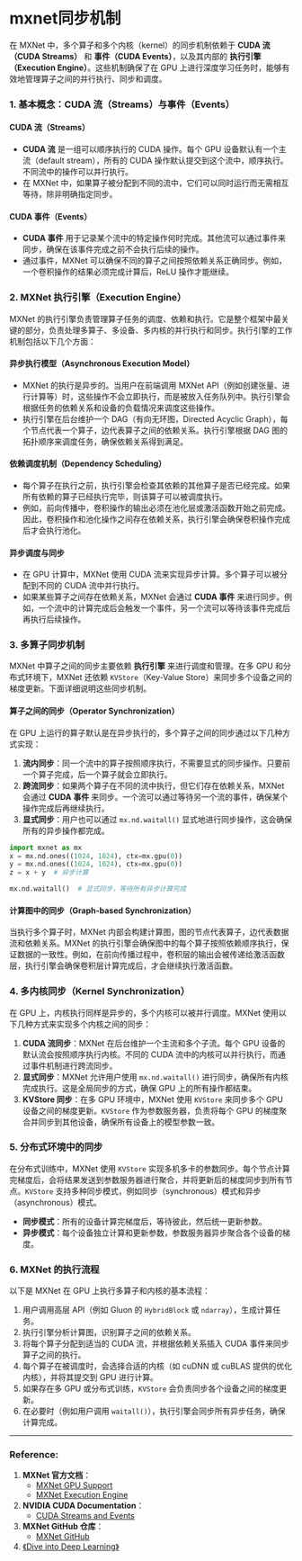 # mxnet同步机制

在 MXNet 中，多个算子和多个内核（kernel）的同步机制依赖于 **CUDA 流（CUDA Streams）** 和 **事件（CUDA Events）**，以及其内部的 **执行引擎（Execution Engine）**。这些机制确保了在 GPU 上进行深度学习任务时，能够有效地管理算子之间的并行执行、同步和调度。

### 1. **基本概念：CUDA 流（Streams）与事件（Events）**

#### **CUDA 流（Streams）**

* **CUDA 流** 是一组可以顺序执行的 CUDA 操作。每个 GPU 设备默认有一个主流（default stream），所有的 CUDA 操作默认提交到这个流中，顺序执行。不同流中的操作可以并行执行。
* 在 MXNet 中，如果算子被分配到不同的流中，它们可以同时运行而无需相互等待，除非明确指定同步。

#### **CUDA 事件（Events）**

* **CUDA 事件** 用于记录某个流中的特定操作何时完成。其他流可以通过事件来同步，确保在该事件完成之前不会执行后续的操作。
* 通过事件，MXNet 可以确保不同的算子之间按照依赖关系正确同步。例如，一个卷积操作的结果必须完成计算后，ReLU 操作才能继续。

### 2. **MXNet 执行引擎（Execution Engine）**

MXNet 的执行引擎负责管理算子任务的调度、依赖和执行。它是整个框架中最关键的部分，负责处理多算子、多设备、多内核的并行执行和同步。执行引擎的工作机制包括以下几个方面：

#### **异步执行模型（Asynchronous Execution Model）**

* MXNet 的执行是异步的。当用户在前端调用 MXNet API（例如创建张量、进行计算等）时，这些操作不会立即执行，而是被放入任务队列中。执行引擎会根据任务的依赖关系和设备的负载情况来调度这些操作。
* 执行引擎在后台维护一个 DAG（有向无环图，Directed Acyclic Graph），每个节点代表一个算子，边代表算子之间的依赖关系。执行引擎根据 DAG 图的拓扑顺序来调度任务，确保依赖关系得到满足。

#### **依赖调度机制（Dependency Scheduling）**

* 每个算子在执行之前，执行引擎会检查其依赖的其他算子是否已经完成。如果所有依赖的算子已经执行完毕，则该算子可以被调度执行。
* 例如，前向传播中，卷积操作的输出必须在池化层或激活函数开始之前完成。因此，卷积操作和池化操作之间存在依赖关系，执行引擎会确保卷积操作完成后才会执行池化。

#### **异步调度与同步**

* 在 GPU 计算中，MXNet 使用 CUDA 流来实现异步计算。多个算子可以被分配到不同的 CUDA 流中并行执行。
* 如果某些算子之间存在依赖关系，MXNet 会通过 **CUDA 事件** 来进行同步。例如，一个流中的计算完成后会触发一个事件，另一个流可以等待该事件完成后再执行后续操作。

### 3. **多算子同步机制**

MXNet 中算子之间的同步主要依赖 **执行引擎** 来进行调度和管理。在多 GPU 和分布式环境下，MXNet 还依赖 `KVStore`（Key-Value Store）来同步多个设备之间的梯度更新。下面详细说明这些同步机制。

#### **算子之间的同步（Operator Synchronization）**

在 GPU 上运行的算子默认是在异步执行的，多个算子之间的同步通过以下几种方式实现：

1. **流内同步**：同一个流中的算子按照顺序执行，不需要显式的同步操作。只要前一个算子完成，后一个算子就会立即执行。
2. **跨流同步**：如果两个算子在不同的流中执行，但它们存在依赖关系，MXNet 会通过 **CUDA 事件** 来同步。一个流可以通过等待另一个流的事件，确保某个操作完成后再继续执行。
3. **显式同步**：用户也可以通过 `mx.nd.waitall()` 显式地进行同步操作，这会确保所有的异步操作都完成。

```python
import mxnet as mx
x = mx.nd.ones((1024, 1024), ctx=mx.gpu(0))
y = mx.nd.ones((1024, 1024), ctx=mx.gpu(0))
z = x + y  # 异步计算

mx.nd.waitall()  # 显式同步，等待所有异步计算完成
```

#### **计算图中的同步（Graph-based Synchronization）**

当执行多个算子时，MXNet 内部会构建计算图，图的节点代表算子，边代表数据流和依赖关系。MXNet 的执行引擎会确保图中的每个算子按照依赖顺序执行，保证数据的一致性。例如，在前向传播过程中，卷积层的输出会被传递给激活函数层，执行引擎会确保卷积层计算完成后，才会继续执行激活函数。

### 4. **多内核同步（Kernel Synchronization）**

在 GPU 上，内核执行同样是异步的，多个内核可以被并行调度。MXNet 使用以下几种方式来实现多个内核之间的同步：

1. **CUDA 流同步**：MXNet 在后台维护一个主流和多个子流。每个 GPU 设备的默认流会按照顺序执行内核。不同的 CUDA 流中的内核可以并行执行，而通过事件机制进行跨流同步。
2. **显式同步**：MXNet 允许用户使用 `mx.nd.waitall()` 进行同步，确保所有内核完成执行。这是全局同步的方式，确保 GPU 上的所有操作都结束。
3. **KVStore 同步**：在多 GPU 环境中，MXNet 使用 `KVStore` 来同步多个 GPU 设备之间的梯度更新。`KVStore` 作为参数服务器，负责将每个 GPU 的梯度聚合并同步到其他设备，确保所有设备上的模型参数一致。

### 5. **分布式环境中的同步**

在分布式训练中，MXNet 使用 `KVStore` 实现多机多卡的参数同步。每个节点计算完梯度后，会将结果发送到参数服务器进行聚合，并将更新后的梯度同步到所有节点。`KVStore` 支持多种同步模式，例如同步（synchronous）模式和异步（asynchronous）模式。

* **同步模式**：所有的设备计算完梯度后，等待彼此，然后统一更新参数。
* **异步模式**：每个设备独立计算和更新参数，参数服务器异步聚合各个设备的梯度。

### 6. **MXNet 的执行流程**

以下是 MXNet 在 GPU 上执行多算子和内核的基本流程：

1. 用户调用高层 API（例如 Gluon 的 `HybridBlock` 或 `ndarray`），生成计算任务。
2. 执行引擎分析计算图，识别算子之间的依赖关系。
3. 将每个算子分配到适当的 CUDA 流，并根据依赖关系插入 CUDA 事件来同步算子之间的执行。
4. 每个算子在被调度时，会选择合适的内核（如 cuDNN 或 cuBLAS 提供的优化内核），并将其提交到 GPU 进行计算。
5. 如果存在多 GPU 或分布式训练，`KVStore` 会负责同步各个设备之间的梯度更新。
6. 在必要时（例如用户调用 `waitall()`），执行引擎会同步所有异步任务，确保计算完成。

----
### **Reference:**

1. **MXNet 官方文档**：
   * [MXNet GPU Support](https://mxnet.apache.org/versions/master/faq/gpu_support.html) 
   * [MXNet Execution Engine](https://mxnet.apache.org/versions/master/api/architecture.html#execution-engine) 
2. **NVIDIA CUDA Documentation**：
   * [CUDA Streams and Events](https://docs.nvidia.com/cuda/cuda-c-programming-guide/index.html#streams) 
3. **MXNet GitHub 仓库**：
   * [MXNet GitHub](https://github.com/apache/incubator-mxnet) 
4. [《Dive into Deep Learning》](https://d2l.ai/)